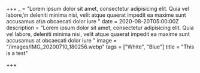 +++
_ = "Lorem ipsum dolor sit amet, consectetur adipisicing elit. Quia vel labore,\n    deleniti minima nisi, velit atque quaerat impedit ea maxime sunt accusamus at\n    obcaecati dolor iure "
date = 2020-08-20T05:00:00Z
description = "Lorem ipsum dolor sit amet, consectetur adipisicing elit. Quia vel labore,     deleniti minima nisi, velit atque quaerat impedit ea maxime sunt accusamus at     obcaecati dolor iure "
image = "/images/IMG_20200710_180256.webp"
tags = ["White", "Blue"]
title = "This is a test"

+++
